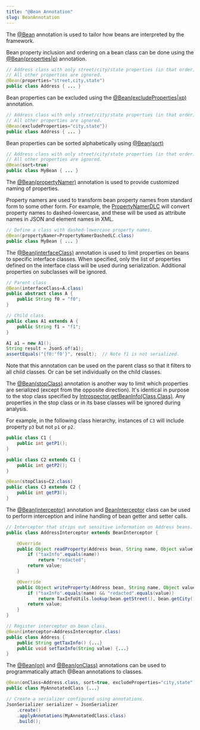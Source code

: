 ```yaml
---
title: "@Bean Annotation"
slug: BeanAnnotation
---
```


The <a href="/site/apidocs/org/apache/juneau/annotation/Bean.html" target="_blank">@Bean</a> annotation is used to tailor how beans are interpreted
by the framework.

Bean property inclusion and ordering on a bean class can be done using the <a href="/site/apidocs/org/apache/juneau/annotation/Bean.html#properties()" target="_blank">@Bean(properties|p)</a> annotation.

```java
// Address class with only street/city/state properties (in that order).
// All other properties are ignored.
@Bean(properties="street,city,state")
public class Address { ... }
```

Bean properties can be excluded using the <a href="/site/apidocs/org/apache/juneau/annotation/Bean.html#excludeProperties()" target="_blank">@Bean(excludeProperties|xp)</a> annotation.

```java
// Address class with only street/city/state properties (in that order).
// All other properties are ignored.
@Bean(excludeProperties="city,state"})
public class Address { ... }
```

Bean properties can be sorted alphabetically using <a href="/site/apidocs/org/apache/juneau/annotation/Bean.html#sort()" target="_blank">@Bean(sort)</a>

```java
// Address class with only street/city/state properties (in that order).
// All other properties are ignored.
@Bean(sort=true)
public class MyBean { ... }
```

The <a href="/site/apidocs/org/apache/juneau/annotation/Bean.html#propertyNamer()" target="_blank">@Bean(propertyNamer)</a> annotation is used to
provide customized naming of properties.

Property namers are used to transform bean property names from standard form to some other form.
For example, the <a href="/site/apidocs/org/apache/juneau/PropertyNamerDLC.html" target="_blank">PropertyNamerDLC</a> will convert property names to
dashed-lowercase, and these will be used as attribute names in JSON and element names in XML.

```java
// Define a class with dashed-lowercase property names.
@Bean(propertyNamer=PropertyNamerDashedLC.class)
public class MyBean { ... }
```

The <a href="/site/apidocs/org/apache/juneau/annotation/Bean.html#interfaceClass()" target="_blank">@Bean(interfaceClass)</a> annotation is used to
limit properties on beans to specific interface classes.
When specified, only the list of properties defined on the interface class will be used during serialization.
Additional properties on subclasses will be ignored.

```java
// Parent class
@Bean(interfaceClass=A.class)
public abstract class A {
    public String f0 = "f0";
}

// Child class
public class A1 extends A {
    public String f1 = "f1";
}

A1 a1 = new A1();
String result = Json5.of(a1);
assertEquals("{f0:'f0'}", result);  // Note f1 is not serialized.
```

Note that this annotation can be used on the parent class so that it filters to all child classes.
Or can be set individually on the child classes.

The <a href="/site/apidocs/org/apache/juneau/annotation/Bean.html#stopClass()" target="_blank">@Bean(stopClass)</a> annotation is another way to limit
which properties are serialized (except from the opposite direction).
It's identical in purpose to the stop class specified by [Introspector.getBeanInfo(Class,Class)](https://docs.oracle.com/javase/17/docs/api/java.desktop/java/beans/Introspector.html#getBeanInfo(java.lang.Class,java.lang.Class)).
Any properties in the stop class or in its base classes will be ignored during analysis.

For example, in the following class hierarchy, instances of `C3` will include property `p3` but not `p1` or `p2`.

```java
public class C1 {
    public int getP1();
}

public class C2 extends C1 {
    public int getP2();
}

@Bean(stopClass=C2.class)
public class C3 extends C2 {
    public int getP3();
}
```

The <a href="/site/apidocs/org/apache/juneau/annotation/Bean.html#interceptor()" target="_blank">@Bean(interceptor)</a> annotation and <a href="/site/apidocs/org/apache/juneau/swap/BeanInterceptor.html" target="_blank">BeanInterceptor</a> class can be used to perform interception and inline handling of bean getter and setter calls.

```java
// Interceptor that strips out sensitive information on Address beans.
public class AddressInterceptor extends BeanInterceptor {

    @Override
    public Object readProperty(Address bean, String name, Object value) {
        if ("taxInfo".equals(name))
            return "redacted";
        return value;
    }

    @Override
    public Object writeProperty(Address bean, String name, Object value) {
        if ("taxInfo".equals(name) && "redacted".equals(value))
            return TaxInfoUtils.lookup(bean.getStreet(), bean.getCity(), bean.getState());
        return value;
    }
}

// Register interceptor on bean class.
@Bean(interceptor=AddressInterceptor.class)
public class Address {
    public String getTaxInfo() {...}
    public void setTaxInfo(String value) {...}
}
```

The <a href="/site/apidocs/org/apache/juneau/annotation/Bean.html#on()" target="_blank">@Bean(on)</a> and <a href="/site/apidocs/org/apache/juneau/annotation/Bean.html#onClass()" target="_blank">@Bean(onClass)</a> annotations can be used to programmatically attach @Bean annotations to classes.

```java
@Bean(onClass=Address.class, sort=true, excludeProperties="city,state")
public class MyAnnotatedClass {...}

// Create a serializer configured using annotations.
JsonSerializer serializer = JsonSerializer
    .create()
    .applyAnnotations(MyAnnotatedClass.class)
    .build();
```
